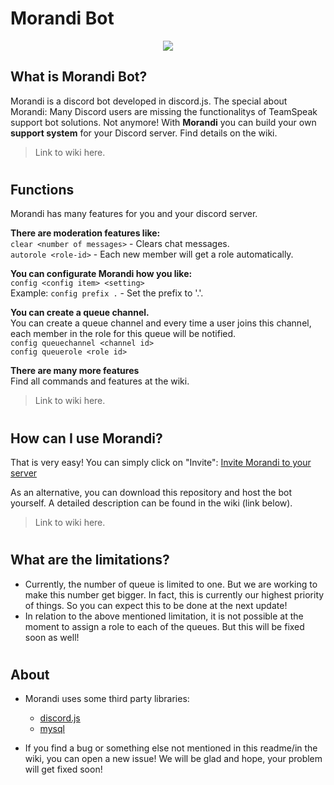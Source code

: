 # Morandi Bot

<p align="center"><img src="https://cdn.discordapp.com/avatars/584108228523065387/6d2b7cabb631688d9139a5159a6712ca.png?size=128"></p>

## What is Morandi Bot?
Morandi is a discord bot developed in discord.js.
The special about Morandi: Many Discord users are missing the functionalitys of TeamSpeak support bot solutions. Not anymore! With **Morandi** you can build your own **support system** for your Discord server. Find details on the wiki.
> Link to wiki here.
#
## Functions
Morandi has many features for you and your discord server.

**There are moderation features like:**  
```clear <number of messages>``` - Clears chat messages.  
```autorole <role-id>``` - Each new member will get a role automatically.

**You can configurate Morandi how you like:**  
```config <config item> <setting>```  
Example: ```config prefix .``` - Set the prefix to '.'. 

**You can create a queue channel.**  
You can create a queue channel and every time a user joins this channel, each member in the role for this queue will be notified.  
```config queuechannel <channel id>```  
```config queuerole <role id>```  

**There are many more features**  
Find all commands and features at the wiki.
> Link to wiki here.

#
## How can I use Morandi?  
That is very easy! You can simply click on "Invite":
[Invite Morandi to your server](https://discordapp.com/oauth2/authorize?client_id=584108228523065387&permissions=8&scope=bot)

As an alternative, you can download this repository and host the bot yourself. A detailed description can be found in the wiki (link below).
> Link to wiki here.

#
## What are the limitations?  
- Currently, the number of queue is limited to one. But we are working to make this number get bigger. In fact, this is currently our highest priority of things. So you can expect this to be done at the next update!
- In relation to the above mentioned limitation, it is not possible at the moment to assign a role to each of the queues. But this will be fixed soon as well!

#
## About  
- Morandi uses some third party libraries:  
    + [discord.js](https://github.com/discordjs/discord.js)
    + [mysql](https://github.com/mysqljs/mysql)
  
- If you find a bug or something else not mentioned in this readme/in the wiki, you can open a new issue! We will be glad and hope, your problem will get fixed soon!